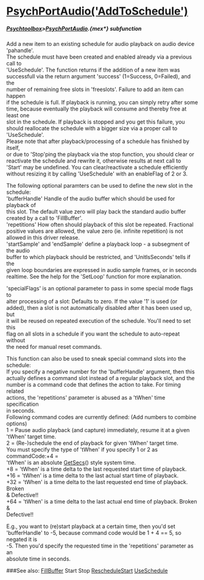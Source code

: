 # [PsychPortAudio('AddToSchedule')](PsychPortAudio-AddToSchedule) 
##### [Psychtoolbox](Psychtoolbox)>[PsychPortAudio](PsychPortAudio).{mex*} subfunction


Add a new item to an existing schedule for audio playback on audio device  
'pahandle'.  
The schedule must have been created and enabled already via a previous call to  
'UseSchedule'. The function returns if the addition of a new item was  
successfull via the return argument 'success' (1=Success, 0=Failed), and the  
number of remaining free slots in 'freeslots'. Failure to add an item can happen  
if the schedule is full. If playback is running, you can simply retry after some  
time, because eventually the playback will consume and thereby free at least one  
slot in the schedule. If playback is stopped and you get this failure, you  
should reallocate the schedule with a bigger size via a proper call to  
'UseSchedule'.  
Please note that after playback/processing of a schedule has finished by itself,  
or due to 'Stop'ping the playback via the stop function, you should clear or  
reactivate the schedule and rewrite it, otherwise results at next call to  
'Start' may be undefined. You can clear/reactivate a schedule efficiently  
without resizing it by calling 'UseSchedule' with an enableFlag of 2 or 3.  
  
The following optional paramters can be used to define the new slot in the  
schedule:  
'bufferHandle' Handle of the audio buffer which should be used for playback of  
this slot. The default value zero will play back the standard audio buffer  
created by a call to 'FillBuffer'.  
'repetitions' How often should playback of this slot be repeated. Fractional  
positive values are allowed, the value zero (ie. infinite repetition) is not  
allowed in this driver release.  
'startSample' and 'endSample' define a playback loop - a subsegment of the audio  
buffer to which playback should be restricted, and 'UnitIsSeconds' tells if the  
given loop boundaries are expressed in audio sample frames, or in seconds  
realtime. See the help for the 'SetLoop' function for more explanation.  
  
'specialFlags' is an optional parameter to pass in some special mode flags to  
alter processing of a slot: Defaults to zero. If the value '1' is used (or  
added), then a slot is not automatically disabled after it has been used up, but  
it will be reused on repeated execution of the schedule. You'll need to set this  
flag on all slots in a schedule if you want the schedule to auto-repeat without  
the need for manual reset commands.  
  
This function can also be used to sneak special command slots into the schedule:  
If you specify a negative number for the 'bufferHandle' argument, then this  
actually defines a command slot instead of a regular playback slot, and the  
number is a command code that defines the action to take. For timing related  
actions, the 'repetitions' parameter is abused as a 'tWhen' time specification  
in seconds.  
Following command codes are currently defined: (Add numbers to combine options)  
1   = Pause audio playback (and capture) immediately, resume it at a given  
'tWhen' target time.  
2   = (Re-)schedule the end of playback for given 'tWhen' target time.  
You must specify the type of 'tWhen' if you specify 1 or 2 as commandCode:+4  =  
'tWhen' is an absolute [GetSecs](GetSecs)() style system time.  
+8  = 'tWhen' is a time delta to the last requested start time of playback.  
+16 = 'tWhen' is a time delta to the last actual start time of playback.  
+32 = 'tWhen' is a time delta to the last requested end time of playback. Broken  
& Defective!!  
+64 = 'tWhen' is a time delta to the last actual end time of playback. Broken &  
Defective!!  
  
E.g., you want to (re)start playback at a certain time, then you'd set  
'bufferHandle' to -5, because command code would be 1 + 4 == 5, so negated it is  
-5. Then you'd specify the requested time in the 'repetitions' parameter as an  
absolute time in seconds.  
  
  


###See also:
[FillBuffer](PsychPortAudio-FillBuffer) Start Stop [RescheduleStart](PsychPortAudio-RescheduleStart) [UseSchedule](PsychPortAudio-UseSchedule)
